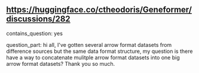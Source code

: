 ## https://huggingface.co/ctheodoris/Geneformer/discussions/282

contains_question: yes

question_part: hi all,  I've gotten several arrow format datasets from difference sources but the same data format structure, my question is there have a way to concatenate mulitple arrow format datasets into one big arrow format datasets? Thank you so much.